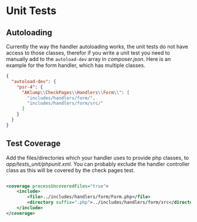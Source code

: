 <!--
id: unit_tests
tags: ''
-->

# Unit Tests

## Autoloading

Currently the way the handler autoloading works, the unit tests do not have access to those classes, therefor if you write a unit test you need to manually add to the `autoload-dev` array in _composer.json_. Here is an example for the form handler, which has multiple classes.

```json
{
  "autoload-dev": {
    "psr-4": {
      "AKlump\\CheckPages\\Handlers\\Form\\": [
        "includes/handlers/form/",
        "includes/handlers/form/src/"
      ]
    }
  }
}
```

## Test Coverage

Add the files/directories which your handler uses to provide php classes, to _app/tests_unit/phpunit.xml_. You can probably exclude the handler controller class as this will be covered by the check pages test.

```xml

<coverage processUncoveredFiles="true">
    <include>
        <file>../includes/handlers/form/Form.php</file>
        <directory suffix=".php">../includes/handlers/form/src</directory>
    </include>
</coverage>
```
